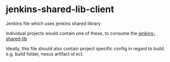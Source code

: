 # jenkins-shared-lib-client
Jenkins file which uses jenkins shared library

Individual projects would contain one of these, to consume the [jenkins-shared-lib](https://github.com/sigitas-plk/jenkins-shared-lib)

Ideally, this file should also contain project specific config in regard to build. e.g. build folder, nexus artifact id ect.
